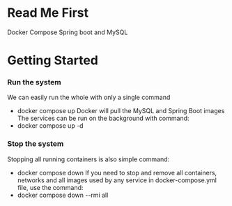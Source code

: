 # Read Me First
Docker Compose Spring boot and MySQL

# Getting Started

### Run the system
We can easily run the whole with only a single command
 * docker compose up
Docker will pull the MySQL and Spring Boot images
The services can be run on the background with command:
* docker compose up -d

### Stop the system
Stopping all running containers is also simple command:
* docker compose down
If you need to stop and remove all containers, networks and all images used by any service in docker-compose.yml file, use the command:
* docker compose down --rmi all


